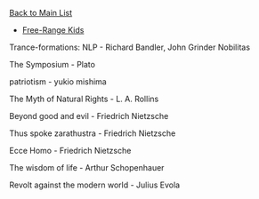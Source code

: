 [Back to Main List](https://gist.github.com/JsWatt/4aef73498525961a5764)

* [Free-Range Kids](http://www.amazon.com/gp/product/0470574755/ref=as_li_ss_tl?ie=UTF8&tag=chamaxwoo-20&linkCode=as2&camp=217145&creative=399349&creativeASIN=0470574755)

Trance-formations: NLP - Richard Bandler, John Grinder
Nobilitas

The Symposium - Plato

patriotism - yukio mishima

The Myth of Natural Rights - L. A. Rollins

Beyond good and evil - Friedrich Nietzsche

Thus spoke zarathustra - Friedrich Nietzsche

Ecce Homo - Friedrich Nietzsche

The wisdom of life - Arthur Schopenhauer

Revolt against the modern world - Julius Evola




